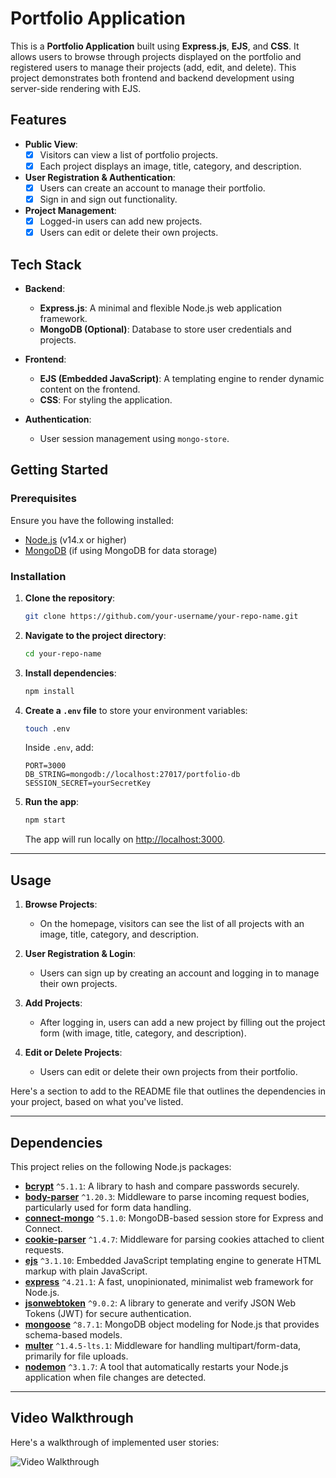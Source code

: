 # Portfolio Application

This is a **Portfolio Application** built using **Express.js**, **EJS**, and **CSS**. It allows users to browse through projects displayed on the portfolio and registered users to manage their projects (add, edit, and delete). This project demonstrates both frontend and backend development using server-side rendering with EJS.

## Features

- **Public View**: 
  - [x] Visitors can view a list of portfolio projects.
  - [x] Each project displays an image, title, category, and description.
  
- **User Registration & Authentication**: 
  - [x] Users can create an account to manage their portfolio.
  - [x] Sign in and sign out functionality.
  
- **Project Management**: 
  - [x] Logged-in users can add new projects.
  - [x] Users can edit or delete their own projects.

## Tech Stack

- **Backend**: 
  - **Express.js**: A minimal and flexible Node.js web application framework.
  - **MongoDB (Optional)**: Database to store user credentials and projects.

- **Frontend**: 
  - **EJS (Embedded JavaScript)**: A templating engine to render dynamic content on the frontend.
  - **CSS**: For styling the application.

- **Authentication**: 
  - User session management using `mongo-store`.

## Getting Started

### Prerequisites

Ensure you have the following installed:

- [Node.js](https://nodejs.org/en/) (v14.x or higher)
- [MongoDB](https://www.mongodb.com/) (if using MongoDB for data storage)

### Installation

1. **Clone the repository**:

   ```bash
   git clone https://github.com/your-username/your-repo-name.git
   ```

2. **Navigate to the project directory**:

   ```bash
   cd your-repo-name
   ```

3. **Install dependencies**:

   ```bash
   npm install
   ```

4. **Create a `.env` file** to store your environment variables:

   ```bash
   touch .env
   ```

   Inside `.env`, add:

   ```
   PORT=3000
   DB_STRING=mongodb://localhost:27017/portfolio-db
   SESSION_SECRET=yourSecretKey
   ```

5. **Run the app**:

   ```bash
   npm start
   ```

   The app will run locally on [http://localhost:3000](http://localhost:3000).


---

## Usage

1. **Browse Projects**: 
   - On the homepage, visitors can see the list of all projects with an image, title, category, and description.

2. **User Registration & Login**:
   - Users can sign up by creating an account and logging in to manage their own projects.

3. **Add Projects**:
   - After logging in, users can add a new project by filling out the project form (with image, title, category, and description).

4. **Edit or Delete Projects**:
   - Users can edit or delete their own projects from their portfolio.

Here's a section to add to the README file that outlines the dependencies in your project, based on what you've listed.

---

## Dependencies

This project relies on the following Node.js packages:

- **[bcrypt](https://www.npmjs.com/package/bcrypt)** `^5.1.1`: A library to hash and compare passwords securely.
- **[body-parser](https://www.npmjs.com/package/body-parser)** `^1.20.3`: Middleware to parse incoming request bodies, particularly used for form data handling.
- **[connect-mongo](https://www.npmjs.com/package/connect-mongo)** `^5.1.0`: MongoDB-based session store for Express and Connect.
- **[cookie-parser](https://www.npmjs.com/package/cookie-parser)** `^1.4.7`: Middleware for parsing cookies attached to client requests.
- **[ejs](https://ejs.co/)** `^3.1.10`: Embedded JavaScript templating engine to generate HTML markup with plain JavaScript.
- **[express](https://expressjs.com/)** `^4.21.1`: A fast, unopinionated, minimalist web framework for Node.js.
- **[jsonwebtoken](https://www.npmjs.com/package/jsonwebtoken)** `^9.0.2`: A library to generate and verify JSON Web Tokens (JWT) for secure authentication.
- **[mongoose](https://mongoosejs.com/)** `^8.7.1`: MongoDB object modeling for Node.js that provides schema-based models.
- **[multer](https://www.npmjs.com/package/multer)** `^1.4.5-lts.1`: Middleware for handling multipart/form-data, primarily for file uploads.
- **[nodemon](https://www.npmjs.com/package/nodemon)** `^3.1.7`: A tool that automatically restarts your Node.js application when file changes are detected.

---

## Video Walkthrough

Here's a walkthrough of implemented user stories:

<img src='portfolio.gif' title='Video Walkthrough' width='' alt='Video Walkthrough' />
